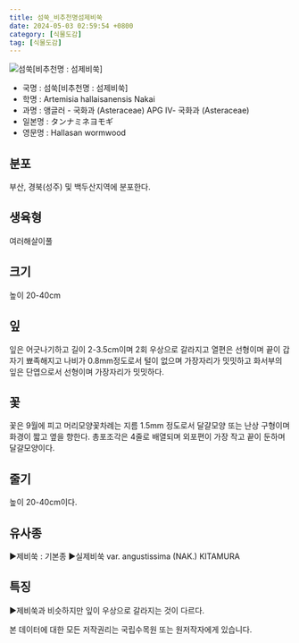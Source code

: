 ```yaml
---
title: 섬쑥_비추천명섬제비쑥
date: 2024-05-03 02:59:54 +0800
category: [식물도감]
tag: [식물도감]
---
```




![섬쑥[비추천명 : 섬제비쑥]](/fileUpload/plants/basic/Compositae/Artemisia/10552/10552_8_th2.jpg)
- 국명 : 섬쑥[비추천명 : 섬제비쑥]
- 학명 : Artemisia hallaisanensis Nakai
- 과명 : 앵글러 - 국화과 (Asteraceae) APG Ⅳ- 국화과 (Asteraceae)
- 일본명 : タンナミネヨモギ
- 영문명 : Hallasan wormwood


## 분포
부산, 경북(성주) 및 백두산지역에 분포한다.
## 생육형
여러해살이풀
## 크기
높이 20-40cm
## 잎
잎은 어긋나기하고 길이 2-3.5cm이며 2회 우상으로 갈라지고 열편은 선형이며 끝이 갑자기 뾰족해지고 나비가 0.8mm정도로서 털이 없으며 가장자리가 밋밋하고 화서부의 잎은 단엽으로서 선형이며 가장자리가 밋밋하다.
## 꽃
꽃은 9월에 피고 머리모양꽃차례는 지름 1.5mm 정도로서 달걀모양 또는 난상 구형이며 화경이 짧고 옆을 향한다. 총포조각은 4줄로 배열되며 외포편이 가장 작고 끝이 둔하며 달걀모양이다.
## 줄기
높이 20-40cm이다.
## 유사종
▶제비쑥 : 기본종▶실제비쑥 var. angustissima (NAK.) KITAMURA
## 특징
▶제비쑥과 비슷하지만 잎이 우상으로 갈라지는 것이 다르다.






본 데이터에 대한 모든 저작권리는 국립수목원 또는 원저작자에게 있습니다.
